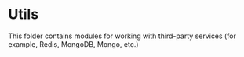 # Utils
This folder contains modules for working with third-party services (for example, Redis, MongoDB, Mongo, etc.)